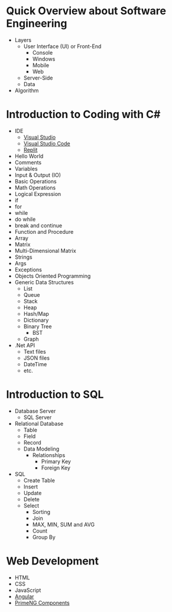 # Quick Overview about Software Engineering
* Layers
  * User Interface (UI) or Front-End
    * Console
    * Windows
    * Mobile
    * Web
  * Server-Side
  * Data
* Algorithm

# Introduction to Coding with C#
* IDE
  * [Visual Studio](https://visualstudio.microsoft.com/)
  * [Visual Studio Code](https://code.visualstudio.com/)
  * [Replit](https://replit.com/)
* Hello World
* Comments
* Variables
* Input & Output (IO)
* Basic Operations
* Math Operations
* Logical Expression
* if
* for
* while
* do while
* break and continue
* Function and Procedure
* Array
* Matrix
* Multi-Dimensional Matrix
* Strings
* Args
* Exceptions
* Objects Oriented Programming
* Generic Data Structures
  * List
  * Queue
  * Stack
  * Heap
  * Hash/Map
  * Dictionary
  * Binary Tree
    * BST
  * Graph
* .Net API
  * Text files
  * JSON files
  * DateTime
  * etc.

# Introduction to SQL
* Database Server
  * SQL Server
* Relational Database
  * Table
  * Field
  * Record
  * Data Modeling
    * Relationships
      * Primary Key
      * Foreign Key
* SQL
  * Create Table
  * Insert
  * Update
  * Delete
  * Select
    * Sorting
    * Join
    * MAX, MIN, SUM and AVG
    * Count
    * Group By

# Web Development
* HTML
* CSS
* JavaScript
* [Angular](https://angular.io/)
* [PrimeNG Components](https://www.primefaces.org/primeng/)
